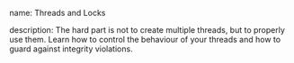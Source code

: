 name: Threads and Locks

description: The hard part is not to create multiple threads, but to properly use them. Learn how to control the behaviour of your threads and how to guard against integrity violations.
